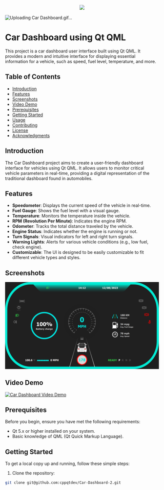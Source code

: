 
<p align='center'>
  <a href="https://www.linkedin.com/in/aksh-singh-0808bb220/"><img src="https://avatars.githubusercontent.com/u/108173159?s=400&u=7aa6f3cded4e1eceabae2f86c27aeeb3931538b4&v=4" /></a>


![Uploading Car Dashboard.gif…](https://github.com/cppqtdev/Car-Dashboard-2/blob/main/screenshots/Car%20Dashboard.gif)


# Car Dashboard using Qt QML

This project is a car dashboard user interface built using Qt QML. It provides a modern and intuitive interface for displaying essential information for a vehicle, such as speed, fuel level, temperature, and more.

## Table of Contents

- [Introduction](#introduction)
- [Features](#features)
- [Screenshots](#screenshots)
- [Video Demo](#video-demo)
- [Prerequisites](#prerequisites)
- [Getting Started](#getting-started)
- [Usage](#usage)
- [Contributing](#contributing)
- [License](#license)
- [Acknowledgments](#acknowledgments)

## Introduction

The Car Dashboard project aims to create a user-friendly dashboard interface for vehicles using Qt QML. It allows users to monitor critical vehicle parameters in real-time, providing a digital representation of the traditional dashboard found in automobiles.

## Features

- **Speedometer**: Displays the current speed of the vehicle in real-time.
- **Fuel Gauge**: Shows the fuel level with a visual gauge.
- **Temperature**: Monitors the temperature inside the vehicle.
- **RPM (Revolution Per Minute)**: Indicates the engine RPM.
- **Odometer**: Tracks the total distance traveled by the vehicle.
- **Engine Status**: Indicates whether the engine is running or not.
- **Turn Signals**: Visual indicators for left and right turn signals.
- **Warning Lights**: Alerts for various vehicle conditions (e.g., low fuel, check engine).
- **Customizable**: The UI is designed to be easily customizable to fit different vehicle types and styles.

## Screenshots

![Car Dashboard Screenshot](https://github.com/cppqtdev/Car-Dashboard-2/blob/main/screenshots/Screenshot%202023-08-12%20141221.png)

## Video Demo

[![Car Dashboard Video Demo](https://img.youtube.com/vi/Bf660-_w5zU/0.jpg)](https://www.youtube.com/watch?v=Bf660-_w5zU)

## Prerequisites

Before you begin, ensure you have met the following requirements:

- Qt 5.x or higher installed on your system.
- Basic knowledge of QML (Qt Quick Markup Language).

## Getting Started

To get a local copy up and running, follow these simple steps:

1. Clone the repository:

```bash
git clone git@github.com:cppqtdev/Car-Dashboard-2.git
